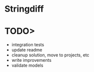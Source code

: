 # Stringdiff

# TODO> 
- integration tests
- update readme
- cleanup solution, move to projects, etc
- write improvements
- validate models